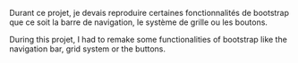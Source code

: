 Durant ce projet, je devais reproduire certaines fonctionnalités de bootstrap que ce soit la barre de navigation, le système de grille ou les boutons.

During this projet, I had to remake some functionalities of bootstrap like the navigation bar, grid system or the buttons.
